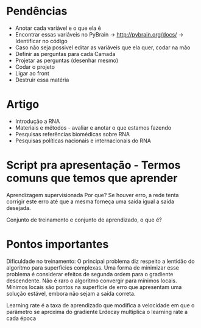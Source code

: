# Pendências
- Anotar cada variável e o que ela é
- Encontrar essas variáveis no PyBrain -> http://pybrain.org/docs/ -> Identificar no código
- Caso não seja possivel editar as variáveis que ela quer, codar na mão
- Definir as perguntas para cada Camada
- Projetar as perguntas (desenhar mesmo)
- Codar o projeto
- Ligar ao front
- Destruir essa matéria


# Artigo
- Introdução a RNA
- Materiais e métodos - avaliar e anotar o que estamos fazendo
- Pesquisas referências biomédicas sobre RNA
- Pesquisas políticas nacionais e internacionais do RNA

# Script pra apresentação - Termos comuns que temos que aprender

Aprendizagem supervisionada
Por que? Se houver erro, a rede tenta corrigir este erro até que a mesma forneça uma saída igual a saída desejada.

Conjunto de treinamento e conjunto de aprendizado, o que é?

# Pontos importantes

Dificuldade no treinamento: O principal problema diz respeito a lentidão do algoritmo para superfícies complexas. Uma forma de minimizar esse problema é considerar efeitos de segunda ordem para o gradiente descendente. Não é raro o algoritmo convergir para mínimos locais. Mínimos locais são pontos na superfície de erro que apresentam uma solução estável, embora não sejam a saída correta.

Learning rate é a taxa de aprendizado que modifica a velocidade em que o parâmetro se aproxima do gradiente
Lrdecay multiplica o learning rate a cada época
